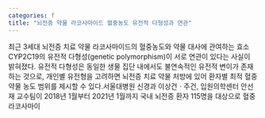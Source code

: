 ```yaml
---
categories: f
title: "뇌전증 약물 라코사마이드 혈중농도 유전적 다형성과 연관"
---
```

최근 3세대 뇌전증 치료 약물 라코사마이드의 혈중농도와 약물 대사에 관여하는 효소 CYP2C19의 유전적 다형성(genetic polymorphism)이 서로 연관이 있다는 사실이 밝혀졌다. 유전적 다형성은 동일한 생물 집단 내에서도 불연속적인 유전적 변이가 존재하는 것으로, 개인별 유전형을 고려하면 뇌전증 치료 약물 처방에 있어 환자별 최적 혈중 약물 농도 범위를 제시할 수 있다.서울대병원 신경과 이상건ㆍ주건, 입원의학센터 안선재 교수팀이 2018년 1월부터 2021년 1월까지 국내 뇌전증 환자 115명을 대상으로 혈중 라코사마이